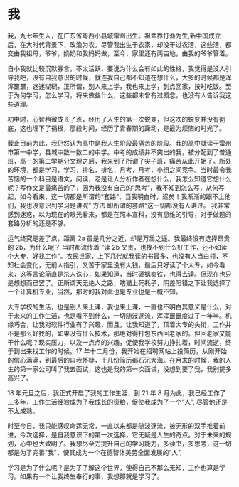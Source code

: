 # 我

我，九七年生人，在广东省粤西小县城雷州出生。祖辈靠打渔为生,新中国成立后，在大时代背景下，改渔为农。尽管我出生于农家，却没干过农活，这些活，都交由我祖母，爷爷，奶奶和我妈妈做，至今，家里还有两亩地，由我的爷爷管着。

自小我就比较沉默寡言，不太活跃，要说为什么会有如此的性格，我觉得是没人引导我吧，没有自我意识的时候，就连我自己都不知道在想什么，大多的时候都是浑浑噩噩，迷迷糊糊，正所谓，别人来上学，我也来上学，到点回家，按时吃饭。至于为何学习，怎么学习，将来做些什么，这些都未曾有过概念，也没有人告诉我这些道理。

初中时，心智稍微成长了点，经历了人生的第一次蜕变，但这次的蜕变并没有彻底，这也埋下了祸根，那段时间，经历了青春期的躁动，是最为烦恼的时光了。

截止目前为此，我仍然认为高中是我人生阶段最痛苦的阶段。我的高中就读于雷州市第一中学，县城中数一数二的中学。中考的成绩并不突出的我，被分配到了普通班，高一的第二学期分文理之后，我来到了所谓了尖子班，痛苦从此开始了。所处的环境，都是学习，学习，排名，排名，月考，月考，小组之间竞争。当时最令我苦恼的一个科目是语文，阅读，老是让人分析作者在想什么，我怎么知道它想什么呢？写作文是最痛苦的了，因为我没有自己的”思考“，我不知到怎么写，从何写起，如今看来，这一切都是所谓的“套路”，当我明白时，迟矣！我渐渐的跟不上他们，我也没意识到学习是讲究” 方法 即所谓的套路“这一切都没有人讲过。 我非常感到迷惑，以为现在的眼光看来，都是在照本宣科，没有思维的引导，对于做题的套路分析的还是不够。

运气终究是差了点，距离 2a 虽是几分之近，却是万里之遥。我最终没有选择昂贵的 2b，为什么呢？ 当时都流传着 ”读 2b 又贵，也找不到什么好工作，还不如读个大专，好找工作“。农民世家，上下几代就我读的书最多，也没有人当白领，不知社会变化，无前人指引，又苦于家里没有大钱，最后只好读了个大专。如今看来，这等言论简直是杀人诛心，如果知道，当时砸锅卖铁，也得去读。但现在也只是想想而已罢了。正所谓天无绝人之路，瞎猫上死耗子，阴差阳错之下让我选择了一个计算机专业，当然，那时的我对此也是专业也是一概不知。

大专学校的生活，也是别人来上课，我也来上课，一直也不明白其意义是什么，对于未来的工作生活，也是看不到什么，一切随波逐流，浑浑噩噩度过了一年半。机缘巧合，让我对软件行业有了兴趣，而且，让我知道了，顶着大专的头衔，工作并不是那么好找的，如果没有什么技术，那绝对得打包东西回老家的。但回老家又能干什么呢？现实压力，以及一点点的兴趣，促使我学校努力挣扎着，时间流逝，终于到出来找工作的时候。17 年十二月份，我开始在招聘网站上投简历，从刚开始的信心满满，到最后的自我怀疑，十几份简历都石沉大海。在月末的时候，我的人生的第一家公司叫了我去面试，这也是我的第一次面试，没想到要了我，我别提多高兴了。

18 年元旦之后，我正式开启了我的工作生涯，到 21 年 8 月为此，我已经工作了三多年，工作生活经验成为了我成长的资粮，促使我成为了一个“人”, 尽管他还是不太成熟。

时至今日，我只能感叹命运无常，一直以来都是随波逐流，被无形的双手推着前进，今次选择，是自我意识下的第一次选择，它无疑是人生的奇点。对于未来的规划，心中也大致明了。我想尽全力提升自己的学习能力，多读书，多思考，这一切都是为了完善"我"，使其成为一个在德智体美劳全面发展的“人”,

学习是为了什么呢？是为了了解这个世界，使得自己不那么无知，工作也算是学习。如果有一个让我终生奉行的事，我想那就是学习了。
